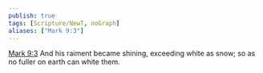 ```yaml
---
publish: true
tags: [Scripture/NewT, noGraph]
aliases: ["Mark 9:3"]
---
```

[Mark 9:3](https://churchofjesuschrist.org/study/scriptures/nt/mark/9?lang=eng&id=p3#p3) And his raiment became shining, exceeding white as snow; so as no fuller on earth can white them.
